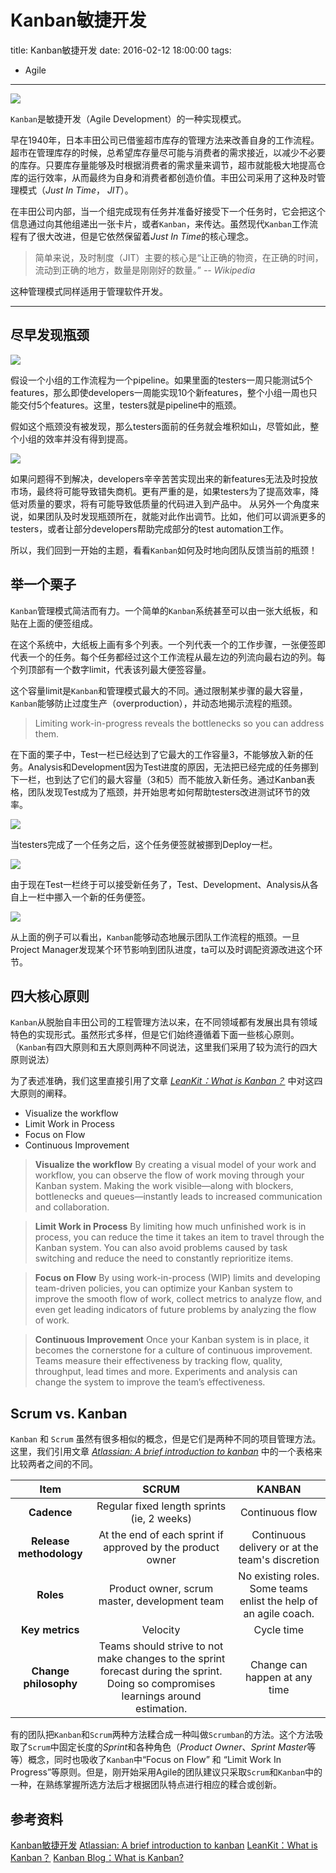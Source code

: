 # Kanban敏捷开发

title:  Kanban敏捷开发
date: 2016-02-12 18:00:00
tags:
- Agile

---

<img src="http://i.imgur.com/U6TqWxL.png" style="max-height: 300px;"/>

`Kanban`是敏捷开发（Agile Development）的一种实现模式。

早在1940年，日本丰田公司已借鉴超市库存的管理方法来改善自身的工作流程。超市在管理库存的时候，总希望库存量尽可能与消费者的需求接近，以减少不必要的库存。只要库存量能够及时根据消费者的需求量来调节，超市就能极大地提高仓库的运行效率，从而最终为自身和消费者都创造价值。丰田公司采用了这种及时管理模式（*Just In Time*， *JIT*）。

<!--more-->

在丰田公司内部，当一个组完成现有任务并准备好接受下一个任务时，它会把这个信息通过向其他组递出一张卡片，或者`Kanban`，来传达。虽然现代`Kanban`工作流程有了很大改进，但是它依然保留着*Just In Time*的核心理念。

>简单来说，及时制度（JIT）主要的核心是“让正确的物资，在正确的时间，流动到正确的地方，数量是刚刚好的数量。” *-- Wikipedia*

这种管理模式同样适用于管理软件开发。

----------

## 尽早发现瓶颈

![](http://i.imgur.com/4c1hLhB.png)

假设一个小组的工作流程为一个pipeline。如果里面的testers一周只能测试5个features，那么即使developers一周能实现10个新features，整个小组一周也只能交付5个features。这里，testers就是pipeline中的瓶颈。

假如这个瓶颈没有被发现，那么testers面前的任务就会堆积如山，尽管如此，整个小组的效率并没有得到提高。

![](http://i.imgur.com/EMcKcF8.png)

如果问题得不到解决，developers辛辛苦苦实现出来的新features无法及时投放市场，最终将可能导致错失商机。更有严重的是，如果testers为了提高效率，降低对质量的要求，将有可能导致低质量的代码进入到产品中。 从另外一个角度来说，如果团队及时发现瓶颈所在，就能对此作出调节。比如，他们可以调派更多的testers，或者让部分developers帮助完成部分的test automation工作。

所以，我们回到一开始的主题，看看`Kanban`如何及时地向团队反馈当前的瓶颈！

## 举一个栗子

`Kanban`管理模式简洁而有力。一个简单的`Kanban`系统甚至可以由一张大纸板，和贴在上面的便签组成。

在这个系统中，大纸板上画有多个列表。一个列代表一个的工作步骤，一张便签即代表一个的任务。每个任务都经过这个工作流程从最左边的列流向最右边的列。每个列顶部有一个数字limit，代表该列最大便签容量。

这个容量limit是`Kanban`和管理模式最大的不同。通过限制某步骤的最大容量，`Kanban`能够防止过度生产（overproduction），并动态地揭示流程的瓶颈。

>Limiting work-in-progress reveals the bottlenecks so you can address them.

在下面的栗子中，Test一栏已经达到了它最大的工作容量3，不能够放入新的任务。Analysis和Development因为Test进度的原因，无法把已经完成的任务挪到下一栏，也到达了它们的最大容量（3和5）而不能放入新任务。通过Kanban表格，团队发现Test成为了瓶颈，并开始思考如何帮助testers改进测试环节的效率。

![](http://i.imgur.com/KssgGef.png)

当testers完成了一个任务之后，这个任务便签就被挪到Deploy一栏。

![](http://i.imgur.com/ISwO9uT.png)

由于现在Test一栏终于可以接受新任务了，Test、Development、Analysis从各自上一栏中挪入一个新的任务便签。

![](http://i.imgur.com/HfjazC5.png)

从上面的例子可以看出，`Kanban`能够动态地展示团队工作流程的瓶颈。一旦Project Manager发现某个环节影响到团队进度，ta可以及时调配资源改进这个环节。


## 四大核心原则

`Kanban`从脱胎自丰田公司的工程管理方法以来，在不同领域都有发展出具有领域特色的实现形式。虽然形式多样，但是它们始终遵循着下面一些核心原则。（`Kanban`有四大原则和五大原则两种不同说法，这里我们采用了较为流行的四大原则说法）

为了表述准确，我们这里直接引用了文章 [*LeanKit：What is Kanban？*](http://leankit.com/learn/kanban/what-is-kanban/) 中对这四大原则的阐释。

- Visualize the workflow
- Limit Work in Process
- Focus on Flow
- Continuous Improvement

>**Visualize the workflow**
>By creating a visual model of your work and workflow, you can observe the flow of work moving through your Kanban system. Making the work visible—along with blockers, bottlenecks and queues—instantly leads to increased communication and collaboration.

>**Limit Work in Process**
>By limiting how much unfinished work is in process, you can reduce the time it takes an item to travel through the Kanban system. You can also avoid problems caused by task switching and reduce the need to constantly reprioritize items.

>**Focus on Flow**
>By using work-in-process (WIP) limits and developing team-driven policies, you can optimize your Kanban system to improve the smooth flow of work, collect metrics to analyze flow, and even get leading indicators of future problems by analyzing the flow of work.

>**Continuous Improvement**
>Once your Kanban system is in place, it becomes the cornerstone for a culture of continuous improvement. Teams measure their effectiveness by tracking flow, quality, throughput, lead times and more. Experiments and analysis can change the system to improve the team’s effectiveness.


## Scrum vs. Kanban
`Kanban` 和 `Scrum` 虽然有很多相似的概念，但是它们是两种不同的项目管理方法。这里，我们引用文章 [*Atlassian: A brief introduction to kanban*](https://www.atlassian.com/agile/kanban/) 中的一个表格来比较两者之间的不同。

| Item       |    SCRUM  | KANBAN     |
| :--------: | :--------:| :--------: |
| **Cadence** | Regular fixed length sprints (ie, 2 weeks) |  Continuous flow   |
| **Release methodology** |   At the end of each sprint if approved by the product owner |  Continuous delivery or at the team's discretion  |
| **Roles** |    Product owner, scrum master, development team | No existing roles. Some teams enlist the help of an agile coach.  |
| **Key metrics** |    Velocity | Cycle time  |
| **Change philosophy** |    Teams should strive to not make changes to the sprint forecast during the sprint. Doing so compromises learnings around estimation. | Change can happen at any time  |

有的团队把`Kanban`和`Scrum`两种方法糅合成一种叫做`Scrumban`的方法。这个方法吸取了`Scrum`中固定长度的*Sprint*和各种角色（*Product Owner*、*Sprint Master*等等）概念，同时也吸收了`Kanban`中“Focus on Flow” 和 “Limit Work In Progress”等原则。但是，刚开始采用Agile的团队建议只采取`Scrum`和`Kanban`中的一种，在熟练掌握所选方法后才根据团队特点进行相应的糅合或创新。

## 参考资料
[Kanban敏捷开发](http://hackjustu.ninja/2016/02/12/Kanban%E6%95%8F%E6%8D%B7%E5%BC%80%E5%8F%91/#.VsDuYeaSMoI.google_plusone_share)
 [Atlassian: A brief introduction to kanban](https://www.atlassian.com/agile/kanban/)
 [LeanKit：What is Kanban？](http://leankit.com/learn/kanban/what-is-kanban/)
 [Kanban Blog：What is Kanban?](http://kanbanblog.com/explained/)